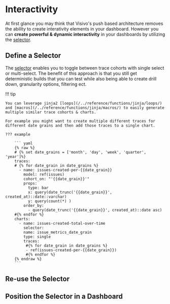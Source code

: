 # Interactivity

At first glance you may think that Visivo's push based architecture removes the ability to create interativity elements in your dashboard. However you can **create powerful & dynamic interactivity** in your dashboards by utilizing the [selector](/../reference/configuration/Selector/). 

## Define a Selector

The [selector](/../reference/configuration/Selector/) enables you to toggle between trace cohorts with single select or multi-select. The benefit of this approach is that you still get deterministic builds that you can test while also being able to create drill down, granularity options, filtering ect. 

!!! tip 
    
    You can leverage jinja2 [loops](/../reference/functions/jinja/loops/) and [macros](/../reference/functions/jinja/macros/) to easily generate multiple similar trace cohorts & charts.

    For example you might want to create multiple different traces for different date grains and then add those traces to a single chart. 

    ??? example 

        ``` yaml
        {% raw %}
        # {% set date_grains = ['month', 'day', 'week', 'quarter', 'year']%} 
        traces:
        # {% for date_grain in date_grains %}
          - name: issues-created-per-{{date_grain}}
            model: ref(issues)
            cohort_on: "'{{date_grain}}'"
            props: 
              type: bar
              x: query(date_trunc('{{date_grain}}', created_at)::date::varchar)
              y: query(count(*) ) 
            order_by: 
              - query(date_trunc('{{date_grain}}', created_at)::date asc)
        #{% endfor %}   
        charts:
          - name: issues-created-total-over-time
            selector: 
            name: issue_metrics_date_grain
            type: single
            traces:
             #{% for date_grain in date_grains %}
             - ref(issues-created-per-{{date_grain}})
             #{% endfor %}   
        {% endraw %}
        ```
## Re-use the Selector 

## Position the Selector in a Dashboard